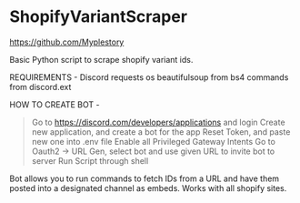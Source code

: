 # ShopifyVariantScraper
https://github.com/Myplestory

Basic Python script to scrape shopify variant ids.

REQUIREMENTS - 
Discord
requests
os
beautifulsoup from bs4
commands from discord.ext

HOW TO CREATE BOT - 
>Go to https://discord.com/developers/applications and login
>Create new application, and create a bot for the app
>Reset Token, and paste new one into .env file
>Enable all Privileged Gateway Intents
>Go to Oauth2 -> URL Gen, select bot and use given URL to invite bot to server
>Run Script through shell

Bot allows you to run commands to fetch IDs from a URL and have them posted into a designated channel as embeds.
Works with all shopify sites.
